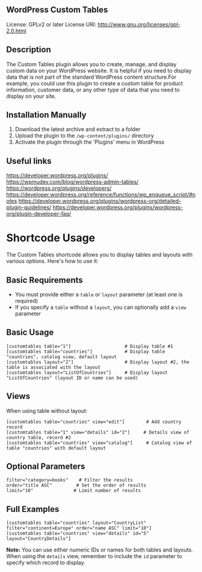 ## WordPress Custom Tables
License: GPLv2 or later
License URI: http://www.gnu.org/licenses/gpl-2.0.html

## Description
The Custom Tables plugin allows you to create, manage, and display custom data on your WordPress website.
It is helpful if you need to display data that is not part of the standard WordPress content structure.For example, you could use this plugin to create a custom table for product information, customer data,
or any other type of data that you need to display on your site.

## Installation Manually
1. Download the latest archive and extract to a folder
2. Upload the plugin to the `/wp-content/plugins/` directory
3. Activate the plugin through the 'Plugins' menu in WordPress

## Useful links
https://developer.wordpress.org/plugins/
https://wpmudev.com/blog/wordpress-admin-tables/
https://wordpress.org/plugins/developers/
https://developer.wordpress.org/reference/functions/wp_enqueue_script/#notes
https://developer.wordpress.org/plugins/wordpress-org/detailed-plugin-guidelines/
https://developer.wordpress.org/plugins/wordpress-org/plugin-developer-faq/


# Shortcode Usage

The Custom Tables shortcode allows you to display tables and layouts with various options. Here's how to use it:

## Basic Requirements

- You must provide either a `table` or `layout` parameter (at least one is required)
- If you specify a `table` without a `layout`, you can optionally add a `view` parameter

## Basic Usage

```
[customtables table="1"]                    # Display table #1
[customtables table="countries"]            # Display table "countries", catalog view, default layout
[customtables layout="2"]                   # Display layout #2, the table is associated with the layout
[customtables layout="ListOfCountries"]     # Display layout "ListOfCountries" (layout ID or name can be used)
```

## Views

When using table without layout:

```
[customtables table="countries" view="edit"]        # Add country record 
[customtables table="1" view="details" id="2"]     # Details view of country table, record #2
[customtables table="countries" view="catalog"]     # Catalog view of table "countries" with default layout
```

## Optional Parameters

```
filter="category=books"    # Filter the results
order="title ASC"         # Set the order of results
limit="10"               # Limit number of results
```

## Full Examples

```
[customtables table="countries" layout="CountryList" filter="continent=Europe" order="name ASC" limit="10"]
[customtables table="countries" view="details" id="5" layout="CountryDetails"]
```

**Note:** You can use either numeric IDs or names for both tables and layouts. When using the `details` view, remember to include the `id` parameter to specify which record to display.